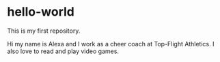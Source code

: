 # hello-world

This is my first repository. 

Hi my name is Alexa and I work as a cheer coach at Top-Flight Athletics. I also love to read and play video games.
